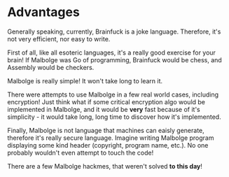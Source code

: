 # Advantages

Generally speaking, currently, Brainfuck is a joke language. Therefore, it's not very efficient, nor easy to write.

First of all, like all esoteric languages, it's a really good exercise for your brain! If Malbolge was Go of programming, Brainfuck
would be chess, and Assembly would be checkers.

Malbolge is really simple! It won't take long to learn it.

There were attempts to use Malbolge in a few real world cases, including encryption! Just think what if some critical encryption
algo would be implemented in Malbolge, and it would be **very** fast because of it's simplicity - it would take long, long time
to discover how it's implemented.

Finally, Malbolge is not language that machines can eaisly generate, therefore it's really secure language. Imagine writing
Malbolge program displaying some kind header (copyright, program name, etc.). No one probably wouldn't even attempt to touch
the code!

There are a few Malbolge hackmes, that weren't solved **to this day**!
